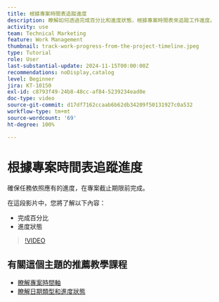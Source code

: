 ```yaml
---
title: 根據專案時間表追蹤進度
description: 瞭解如何透過完成百分比和進度狀態，根據專案時間表來追蹤工作進度。
activity: use
team: Technical Marketing
feature: Work Management
thumbnail: track-work-progress-from-the-project-timeline.jpeg
type: Tutorial
role: User
last-substantial-update: 2024-11-15T00:00:00Z
recommendations: noDisplay,catalog
level: Beginner
jira: KT-10150
exl-id: c8793f49-24b8-48cc-af84-5239234ead0e
doc-type: video
source-git-commit: d17df7162ccaab6b62db34209f50131927c0a532
workflow-type: tm+mt
source-wordcount: '69'
ht-degree: 100%

---
```


# 根據專案時間表追蹤進度

確保任務依照應有的進度，在專案截止期限前完成。

在這段影片中，您將了解以下內容：

* 完成百分比
* 進度狀態

>[!VIDEO](https://video.tv.adobe.com/v/3438208/?quality=12&learn=on&enablevpops)


## 有關這個主題的推薦教學課程

* [瞭解專案時間軸](/help/manage-work/project-timelines/understand-project-timelines.md)
* [瞭解日期類型和進度狀態](/help/manage-work/project-timelines/understand-task-dates-and-progress-status.md)

